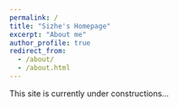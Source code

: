 ```yaml
---
permalink: /
title: "Sizhe's Homepage"
excerpt: "About me"
author_profile: true
redirect_from: 
  - /about/
  - /about.html
---
```


This site is currently under constructions...